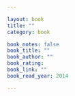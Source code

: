 ```yaml
---

layout: book
title: ""
category: book

book_notes: false
book_title: ""
book_author: ""
book_rating: 
book_link: ""
book_read_year: 2014

---
```

